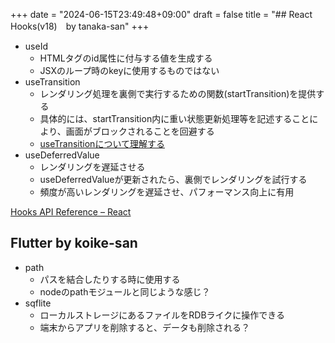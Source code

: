 +++
date = "2024-06-15T23:49:48+09:00"
draft = false
title = "## React Hooks(v18)　by tanaka-san"
+++


- useId
  - HTMLタグのid属性に付与する値を生成する
  - JSXのループ時のkeyに使用するものではない
- useTransition
  - レンダリング処理を裏側で実行するための関数(startTransition)を提供する
  - 具体的には、startTransition内に重い状態更新処理等を記述することにより、画面がブロックされることを回避する
  - [useTransitionについて理解する](https://zenn.dev/hakoten/articles/e7ea977e00b4f8)
- useDeferredValue
  - レンダリングを遅延させる
  - useDeferredValueが更新されたら、裏側でレンダリングを試行する
  - 頻度が高いレンダリングを遅延させ、パフォーマンス向上に有用

[Hooks API Reference – React](https://legacy.reactjs.org/docs/hooks-reference.html)

## Flutter by koike-san

- path
  - パスを結合したりする時に使用する
  - nodeのpathモジュールと同じような感じ？
- sqflite
  - ローカルストレージにあるファイルをRDBライクに操作できる
  - 端末からアプリを削除すると、データも削除される？
